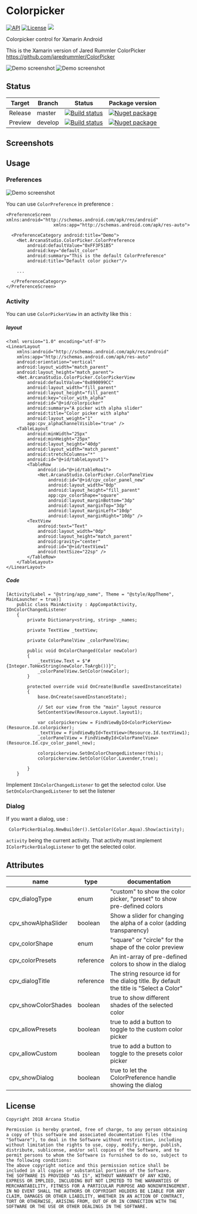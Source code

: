 # Colorpicker

<a target="_blank" href="https://developer.android.com/about/versions/marshmallow/android-6.0"><img src="https://img.shields.io/badge/API-23%2B%20(6.0)-brightgreen.svg" alt="API" /></a>
<a target="_blank" href="https://opensource.org/licenses/MIT"><img src="https://img.shields.io/badge/license-MIT-blue.svg" alt="License" /></a>
<a target="_blank" href="https://twitter.com/guruumeditation"><img src="https://img.shields.io/twitter/follow/guruumeditation.svg?style=social" /></a>

Colorpicker control for Xamarin Android

This is the Xamarin version of Jared Rummler ColorPicker https://github.com/jaredrummler/ColorPicker

![Demo screenshot](ColorPickerDemo/Docs/Demo.gif) ![Demo screenshot](ColorPickerDemo/Docs/Demo2.gif)


## Status

| Target | Branch | Status | Package version|
--------------|------------- | --------- | --------|
| Release | master | <a target="_blank" href="https://equinoxe.visualstudio.com/ColorPicker/_build/latest?definitionId=27"><img src="https://equinoxe.visualstudio.com/ColorPicker/_apis/build/status/ColorPicker-Master" alt="Build status" /></a> | <a target="_blank" href="https://www.nuget.org/packages/Net.ArcanaStudio.ColorPicker/"><img src="https://img.shields.io/nuget/v/Net.ArcanaStudio.ColorPicker.svg" alt="Nuget package" /></a>
| Preview | develop | <a target="_blank" href="https://equinoxe.visualstudio.com/ColorPicker/_build/latest?definitionId=25"><img src="https://equinoxe.visualstudio.com/ColorPicker/_apis/build/status/ColorPicker-Develop" alt="Build status" /></a>| <a target="_blank" href="https://www.nuget.org/packages/Net.ArcanaStudio.ColorPicker/"><img src="https://img.shields.io/nuget/vpre/Net.ArcanaStudio.ColorPicker.svg" alt="Nuget package"/></a>

## Screenshots

## Usage
### Preferences

![Demo screenshot](ColorPickerDemo/Docs/ActivityDemo.png)

You can use `ColorPreference` in preference :
```
<PreferenceScreen xmlns:android="http://schemas.android.com/apk/res/android"
                  xmlns:app="http://schemas.android.com/apk/res-auto">

  <PreferenceCategory android:title="Demo">
    <Net.ArcanaStudio.ColorPicker.ColorPreference
        android:defaultValue="0xFF3F51B5"
        android:key="default_color"
        android:summary="This is the default ColorPreference"
        android:title="Default color picker"/>

	...

  </PreferenceCategory>
</PreferenceScreen>
```
### Activity


You can use `ColorPickerView` in an activity like this :

##### layout

```
<?xml version="1.0" encoding="utf-8"?>
<LinearLayout
	xmlns:android="http://schemas.android.com/apk/res/android"
	xmlns:app="http://schemas.android.com/apk/res-auto"
	android:orientation="vertical"
	android:layout_width="match_parent"
	android:layout_height="match_parent">
	<Net.ArcanaStudio.ColorPicker.ColorPickerView
		android:defaultValue="0x890099CC"
		android:layout_width="fill_parent"
		android:layout_height="fill_parent"
		android:key="color_with_alpha"
		android:id="@+id/colorpicker"
		android:summary="A picker with alpha slider"
		android:title="Color picker with alpha"
		android:layout_weight="1"
		app:cpv_alphaChannelVisible="true" />
	<TableLayout
		android:minWidth="25px"
		android:minHeight="25px"
		android:layout_height="40dp"
		android:layout_width="match_parent"
		android:stretchColumns="*"
		android:id="@+id/tableLayout1">
		<TableRow
			android:id="@+id/tableRow1">
			<Net.ArcanaStudio.ColorPicker.ColorPanelView
				android:id="@+id/cpv_color_panel_new"
				android:layout_width="0dp"
				android:layout_height="fill_parent"
				app:cpv_colorShape="square"
				android:layout_marginBottom="3dp"
				android:layout_marginTop="3dp"
				android:layout_marginLeft="10dp"
				android:layout_marginRight="10dp" />
		<TextView
			android:text="Text"
			android:layout_width="0dp"
			android:layout_height="match_parent"
			android:gravity="center"
			android:id="@+id/textView1"
			android:textSize="22sp" />
		</TableRow>
	</TableLayout>
</LinearLayout>
```
##### Code

```
[Activity(Label = "@string/app_name", Theme = "@style/AppTheme", MainLauncher = true)]
    public class MainActivity : AppCompatActivity, IOnColorChangedListener
    {
        private Dictionary<string, string> _names;

        private TextView _textView;

        private ColorPanelView _colorPanelView;

        public void OnColorChanged(Color newColor)
        {
            _textView.Text = $"#{Integer.ToHexString(newColor.ToArgb())}";
            _colorPanelView.SetColor(newColor);
        }

        protected override void OnCreate(Bundle savedInstanceState)
        {
            base.OnCreate(savedInstanceState);

            // Set our view from the "main" layout resource
            SetContentView(Resource.Layout.layout1);

            var colorpickerview = FindViewById<ColorPickerView>(Resource.Id.colorpicker);
            _textView = FindViewById<TextView>(Resource.Id.textView1);
            _colorPanelView = FindViewById<ColorPanelView>(Resource.Id.cpv_color_panel_new);

            colorpickerview.SetOnColorChangedListener(this);
            colorpickerview.SetColor(Color.Lavender,true);

        }
    }
```

Implement `IOnColorChangedListener` to get the selectod color. Use `SetOnColorChangedListener` to set the listener


### Dialog

If you want a dialog, use :
```
 ColorPickerDialog.NewBuilder().SetColor(Color.Aqua).Show(activity);
```

`activity` being the current activity. That activity must implement `IColorPickerDialogListener` to get the selected color.

## Attributes

| name                | type      | documentation                                                                         |
|---------------------|-----------|---------------------------------------------------------------------------------------|
| cpv_dialogType      | enum      | "custom" to show the color picker, "preset" to show pre-defined colors                |
| cpv_showAlphaSlider | boolean   | Show a slider for changing the alpha of a color (adding transparency)                 |
| cpv_colorShape      | enum      | "square" or "circle" for the shape of the color preview                               |
| cpv_colorPresets    | reference | An int-array of pre-defined colors to show in the dialog                              |
| cpv_dialogTitle     | reference | The string resource id for the dialog title. By default the title is "Select a Color" |
| cpv_showColorShades | boolean   | true to show different shades of the selected color                                   |
| cpv_allowPresets    | boolean   | true to add a button to toggle to the custom color picker                             |
| cpv_allowCustom     | boolean   | true to add a button to toggle to the presets color picker                            |
| cpv_showDialog      | boolean   | true to let the ColorPreference handle showing the dialog                             |

## License

```
Copyright 2018 Arcana Studio

Permission is hereby granted, free of charge, to any person obtaining a copy of this software and associated documentation files (the "Software"), to deal in the Software without restriction, including without limitation the rights to use, copy, modify, merge, publish, distribute, sublicense, and/or sell copies of the Software, and to permit persons to whom the Software is furnished to do so, subject to the following conditions:
The above copyright notice and this permission notice shall be included in all copies or substantial portions of the Software.
THE SOFTWARE IS PROVIDED "AS IS", WITHOUT WARRANTY OF ANY KIND, EXPRESS OR IMPLIED, INCLUDING BUT NOT LIMITED TO THE WARRANTIES OF MERCHANTABILITY, FITNESS FOR A PARTICULAR PURPOSE AND NONINFRINGEMENT. IN NO EVENT SHALL THE AUTHORS OR COPYRIGHT HOLDERS BE LIABLE FOR ANY CLAIM, DAMAGES OR OTHER LIABILITY, WHETHER IN AN ACTION OF CONTRACT, TORT OR OTHERWISE, ARISING FROM, OUT OF OR IN CONNECTION WITH THE SOFTWARE OR THE USE OR OTHER DEALINGS IN THE SOFTWARE.
```

